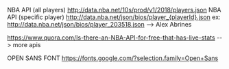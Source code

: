 NBA API (all players) http://data.nba.net/10s/prod/v1/2018/players.json
NBA API (specific player) http://data.nba.net/json/bios/player_{playerId}.json
  ex: http://data.nba.net/json/bios/player_203518.json --> Alex Abrines

https://www.quora.com/Is-there-an-NBA-API-for-free-that-has-live-stats --> more apis

OPEN SANS FONT https://fonts.google.com/?selection.family=Open+Sans